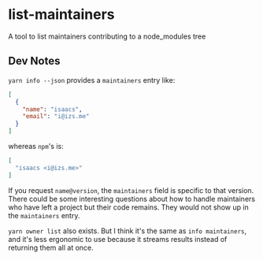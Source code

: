 # list-maintainers
A tool to list maintainers contributing to a node_modules tree

## Dev Notes
`yarn info --json` provides a `maintainers` entry like:

```json
[
  {
    "name": "isaacs",
    "email": "i@izs.me"
  }
]
```

whereas `npm`'s is:

```json
[
  "isaacs <i@izs.me>"
]
```

If you request `name@version`, the `maintainers` field is specific to that version. There could be some interesting questions about how to handle maintainers who have left a project but their code remains. They would not show up in the `maintainers` entry.

`yarn owner list` also exists. But I think it's the same as `info maintainers`, and it's less ergonomic to use because it streams results instead of returning them all at once.
